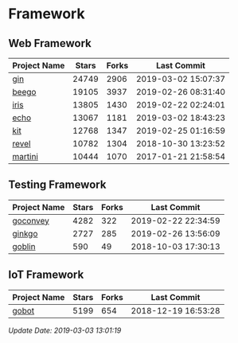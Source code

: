 # Framework

## Web Framework

| Project Name | Stars | Forks | Last Commit |
| ------------ | ----- | ----- | ----------- |
| [gin](https://github.com/gin-gonic/gin) | 24749 | 2906 | 2019-03-02 15:07:37 |
| [beego](https://github.com/astaxie/beego) | 19105 | 3937 | 2019-02-26 08:31:40 |
| [iris](https://github.com/kataras/iris) | 13805 | 1430 | 2019-02-22 02:24:01 |
| [echo](https://github.com/labstack/echo) | 13067 | 1181 | 2019-03-02 18:43:23 |
| [kit](https://github.com/go-kit/kit) | 12768 | 1347 | 2019-02-25 01:16:59 |
| [revel](https://github.com/revel/revel) | 10782 | 1304 | 2018-10-30 13:23:52 |
| [martini](https://github.com/go-martini/martini) | 10444 | 1070 | 2017-01-21 21:58:54 |

## Testing Framework

| Project Name | Stars | Forks | Last Commit |
| ------------ | ----- | ----- | ----------- |
| [goconvey](https://github.com/smartystreets/goconvey) | 4282 | 322 | 2019-02-22 22:34:59 |
| [ginkgo](https://github.com/onsi/ginkgo) | 2727 | 285 | 2019-02-26 13:56:09 |
| [goblin](https://github.com/franela/goblin) | 590 | 49 | 2018-10-03 17:30:13 |

## IoT Framework

| Project Name | Stars | Forks | Last Commit |
| ------------ | ----- | ----- | ----------- |
| [gobot](https://github.com/hybridgroup/gobot) | 5199 | 654 | 2018-12-19 16:53:28 |

*Update Date: 2019-03-03 13:01:19*